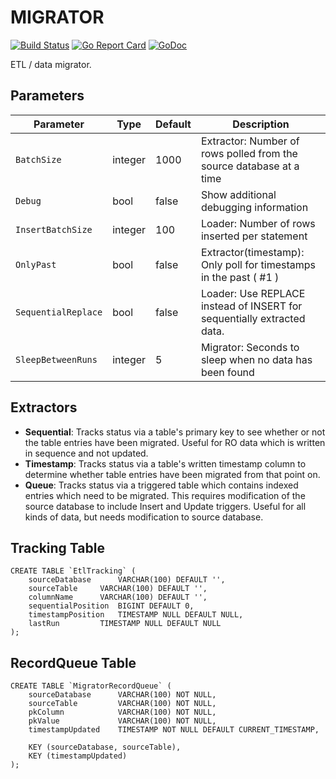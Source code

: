 # MIGRATOR

[![Build Status](https://secure.travis-ci.org/jbuchbinder/migrator.png)](http://travis-ci.org/jbuchbinder/migrator)
[![Go Report Card](https://goreportcard.com/badge/github.com/jbuchbinder/migrator)](https://goreportcard.com/report/github.com/jbuchbinder/migrator)
[![GoDoc](https://godoc.org/github.com/jbuchbinder/migrator?status.png)](https://godoc.org/github.com/jbuchbinder/migrator)

ETL / data migrator.

## Parameters

| Parameter             | Type    | Default | Description                                                            |
| --------------------- | ------- | ------- | ---------------------------------------------------------------------- |
| ``BatchSize``         | integer | 1000    | Extractor: Number of rows polled from the source database at a time    |
| ``Debug``             | bool    | false   | Show additional debugging information                                  |
| ``InsertBatchSize``   | integer | 100     | Loader: Number of rows inserted per statement                          |
| ``OnlyPast``          | bool    | false   | Extractor(timestamp): Only poll for timestamps in the past ( #1 )      |
| ``SequentialReplace`` | bool    | false   | Loader: Use REPLACE instead of INSERT for sequentially extracted data. |
| ``SleepBetweenRuns``  | integer | 5       | Migrator: Seconds to sleep when no data has been found                 |

## Extractors

* **Sequential**: Tracks status via a table's primary key to see whether or not the table entries have been migrated. Useful for RO data which is written in sequence and not updated.
* **Timestamp**: Tracks status via a table's written timestamp column to determine whether table entries have been migrated from that point on.
* **Queue**: Tracks status via a triggered table which contains indexed entries which need to be migrated. This requires modification of the source database to include Insert and Update triggers. Useful for all kinds of data, but needs modification to source database.

## Tracking Table

```
CREATE TABLE `EtlTracking` (
	sourceDatabase		VARCHAR(100) DEFAULT '',
	sourceTable		VARCHAR(100) DEFAULT '',
	columnName		VARCHAR(100) DEFAULT '',
	sequentialPosition	BIGINT DEFAULT 0,
	timestampPosition	TIMESTAMP NULL DEFAULT NULL,
	lastRun			TIMESTAMP NULL DEFAULT NULL
);
```

## RecordQueue Table

```
CREATE TABLE `MigratorRecordQueue` (
	sourceDatabase		VARCHAR(100) NOT NULL,
	sourceTable			VARCHAR(100) NOT NULL,
	pkColumn 			VARCHAR(100) NOT NULL,
	pkValue 			VARCHAR(100) NOT NULL,
	timestampUpdated 	TIMESTAMP NOT NULL DEFAULT CURRENT_TIMESTAMP,

	KEY (sourceDatabase, sourceTable),
	KEY (timestampUpdated)
);
```

